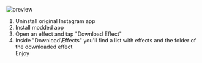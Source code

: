 ![preview](https://i.ibb.co/Qm9htK1/20210426-032210.jpg)
1) Uninstall original Instagram app
2) Install modded app
3) Open an effect and tap "Download Effect"
4) Inside "Download\Effects\" you'll find a list with effects and the folder of the downloaded effect  
Enjoy